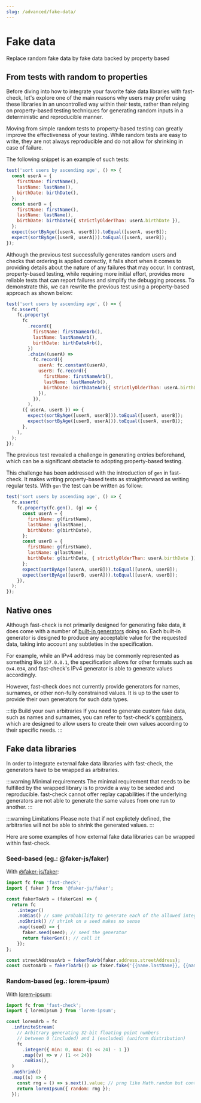 ```yaml
---
slug: /advanced/fake-data/
---
```


# Fake data

Replace random fake data by fake data backed by property based

## From tests with random to properties

Before diving into how to integrate your favorite fake data libraries with fast-check, let's explore one of the main reasons why users may prefer using these libraries in an uncontrolled way within their tests, rather than relying on property-based testing techniques for generating random inputs in a deterministic and reproducible manner.

Moving from simple random tests to property-based testing can greatly improve the effectiveness of your testing. While random tests are easy to write, they are not always reproducible and do not allow for shrinking in case of failure.

The following snippet is an example of such tests:

```js
test('sort users by ascending age', () => {
  const userA = {
    firstName: firstName(),
    lastName: lastName(),
    birthDate: birthDate(),
  };
  const userB = {
    firstName: firstName(),
    lastName: lastName(),
    birthDate: birthDate({ strictlyOlderThan: userA.birthDate }),
  };
  expect(sortByAge([userA, userB])).toEqual([userA, userB]);
  expect(sortByAge([userB, userA])).toEqual([userA, userB]);
});
```

Although the previous test successfully generates random users and checks that ordering is applied correctly, it falls short when it comes to providing details about the nature of any failures that may occur. In contrast, property-based testing, while requiring more initial effort, provides more reliable tests that can report failures and simplify the debugging process. To demonstrate this, we can rewrite the previous test using a property-based approach as shown below:

```js
test('sort users by ascending age', () => {
  fc.assert(
    fc.property(
      fc
        .record({
          firstName: firstNameArb(),
          lastName: lastNameArb(),
          birthDate: birthDateArb(),
        })
        .chain((userA) =>
          fc.record({
            userA: fc.constant(userA),
            userB: fc.record({
              firstName: firstNameArb(),
              lastName: lastNameArb(),
              birthDate: birthDateArb({ strictlyOlderThan: userA.birthDate }),
            }),
          }),
        ),
      ({ userA, userB }) => {
        expect(sortByAge([userA, userB])).toEqual([userA, userB]);
        expect(sortByAge([userB, userA])).toEqual([userA, userB]);
      },
    ),
  );
});
```

The previous test revealed a challenge in generating entries beforehand, which can be a significant obstacle to adopting property-based testing.

This challenge has been addressed with the introduction of `gen` in fast-check. It makes writing property-based tests as straightforward as writing regular tests. With `gen` the test can be written as follow:

```js
test('sort users by ascending age', () => {
  fc.assert(
    fc.property(fc.gen(), (g) => {
      const userA = {
        firstName: g(firstName),
        lastName: g(lastName),
        birthDate: g(birthDate),
      };
      const userB = {
        firstName: g(firstName),
        lastName: g(lastName),
        birthDate: g(birthDate, { strictlyOlderThan: userA.birthDate }),
      };
      expect(sortByAge([userA, userB])).toEqual([userA, userB]);
      expect(sortByAge([userB, userA])).toEqual([userA, userB]);
    }),
  );
});
```

## Native ones

Although fast-check is not primarily designed for generating fake data, it does come with a number of [built-in generators](/docs/core-blocks/arbitraries/combiners/) doing so. Each built-in generator is designed to produce any acceptable value for the requested data, taking into account any subtleties in the specification.

For example, while an IPv4 address may be commonly represented as something like `127.0.0.1`, the specification allows for other formats such as `0x4.034`, and fast-check's IPv4 generator is able to generate values accordingly.

However, fast-check does not currently provide generators for names, surnames, or other non-fully constrained values. It is up to the user to provide their own generators for such data types.

:::tip Build your own arbitraries
If you need to generate custom fake data, such as names and surnames, you can refer to fast-check's [combiners](/docs/core-blocks/arbitraries/combiners/), which are designed to allow users to create their own values according to their specific needs.
:::

## Fake data libraries

In order to integrate external fake data libraries with fast-check, the generators have to be wrapped as arbitraries.

:::warning Minimal requirements
The minimal requirement that needs to be fulfilled by the wrapped library is to provide a way to be seeded and reproducible. fast-check cannot offer replay capabilities if the underlying generators are not able to generate the same values from one run to another.
:::

:::warning Limitations
Please note that if not explictely defined, the arbitraries will not be able to shrink the generated values.
:::

Here are some examples of how external fake data libraries can be wrapped within fast-check.

### Seed-based (eg.: @faker-js/faker)

With [@faker-js/faker](https://www.npmjs.com/package/@faker-js/faker):

```js
import fc from 'fast-check';
import { faker } from '@faker-js/faker';

const fakerToArb = (fakerGen) => {
  return fc
    .integer()
    .noBias() // same probability to generate each of the allowed integers
    .noShrink() // shrink on a seed makes no sense
    .map((seed) => {
      faker.seed(seed); // seed the generator
      return fakerGen(); // call it
    });
};

const streetAddressArb = fakerToArb(faker.address.streetAddress);
const customArb = fakerToArb(() => faker.fake('{{name.lastName}}, {{name.firstName}} {{name.suffix}}'));
```

### Random-based (eg.: lorem-ipsum)

With [lorem-ipsum](https://www.npmjs.com/package/lorem-ipsum):

```js
import fc from 'fast-check';
import { loremIpsum } from 'lorem-ipsum';

const loremArb = fc
  .infiniteStream(
    // Arbitrary generating 32-bit floating point numbers
    // between 0 (included) and 1 (excluded) (uniform distribution)
    fc
      .integer({ min: 0, max: (1 << 24) - 1 })
      .map((v) => v / (1 << 24))
      .noBias(),
  )
  .noShrink()
  .map((s) => {
    const rng = () => s.next().value; // prng like Math.random but controlled by fast-check
    return loremIpsum({ random: rng });
  });
```
